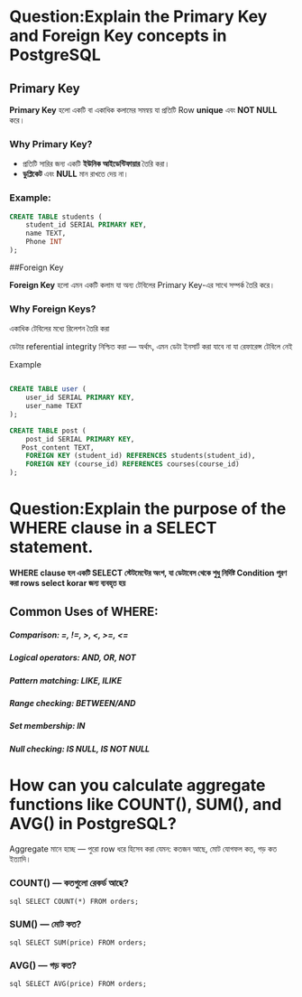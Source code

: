 # Question:Explain the Primary Key and Foreign Key concepts in PostgreSQL


## Primary Key

**Primary Key** হলো একটি বা একাধিক কলামের সমন্বয় যা প্রতিটি Row **unique** এবং **NOT NULL** করে।

### Why Primary Key?

- প্রতিটি সারির জন্য একটি **ইউনিক আইডেন্টিফায়ার** তৈরি করা।
- **ডুপ্লিকেট** এবং **NULL** মান রাখতে দেয় না।

###  Example:

```sql
CREATE TABLE students (
    student_id SERIAL PRIMARY KEY,
    name TEXT,
    Phone INT
);

```
##Foreign Key

**Foreign Key** হলো এমন একটি কলাম  যা অন্য টেবিলের Primary Key-এর সাথে সম্পর্ক তৈরি করে।

### Why Foreign Keys?

একাধিক টেবিলের মধ্যে রিলেশন তৈরি করা


ডেটার referential integrity নিশ্চিত করা — অর্থাৎ, এমন ডেটা ইনসার্ট করা যাবে না যা রেফারেন্স টেবিলে নেই


Example

```sql

CREATE TABLE user (
    user_id SERIAL PRIMARY KEY,
    user_name TEXT
);

CREATE TABLE post (
    post_id SERIAL PRIMARY KEY,
   Post_content TEXT,
    FOREIGN KEY (student_id) REFERENCES students(student_id),
    FOREIGN KEY (course_id) REFERENCES courses(course_id)
);
```


# Question:Explain the purpose of the WHERE clause in a SELECT statement.
#### WHERE clause হল একটি SELECT স্টেটমেন্টের অংশ, যা ডেটাবেস থেকে শুধু নির্দিষ্ট  Condition  পূরণ করা rows  select  korar জন্য ব্যবহৃত হয়


 ## Common Uses of WHERE:
##### Comparison: =, !=, >, <, >=, <=


##### Logical operators: AND, OR, NOT


##### Pattern matching: LIKE, ILIKE


##### Range checking: BETWEEN/AND


##### Set membership: IN


##### Null checking: IS NULL, IS NOT NULL


# How can you calculate aggregate functions like COUNT(), SUM(), and AVG() in PostgreSQL?

Aggregate মানে হচ্ছে — পুরো row ধরে হিসেব করা যেমন: কতজন আছে, মোট যোগফল কত, গড় কত ইত্যাদি।

### COUNT() — কতগুলো রেকর্ড আছে?

```sql SELECT COUNT(*) FROM orders; ``` 


### SUM() — মোট কত?

```sql SELECT SUM(price) FROM orders; ```



### AVG() — গড় কত?
```sql SELECT AVG(price) FROM orders; ```


